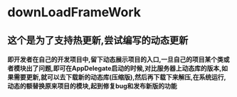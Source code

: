 # downLoadFrameWork
## 这个是为了支持热更新,尝试编写的动态更新
####  即开发者在自己的开发项目中,留下动态展示项目的入口,一旦自己的项目某个类或者模块出了问题,即可在AppDelegate启动的时候,对比服务器上动态库的版本,如果需要更新,就可以去下载新的动态库(压缩版),然后再下载下来解压,在系统运行,动态的额替换原来项目的模块,起到修复bug和发布新版的功能
